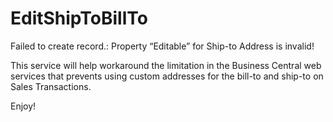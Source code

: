 # EditShipToBillTo
Failed to create record.: Property “Editable” for Ship-to Address is invalid!

This service will help workaround the limitation in the Business Central web services that prevents using custom addresses for the bill-to and ship-to on Sales Transactions.

Enjoy!
